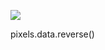 ![](https://db-feed.s3.amazonaws.com/legacy/Screen_Shot_2019_11_08_at_3_47_34_PM-1573246106312.png)

pixels.data.reverse()
